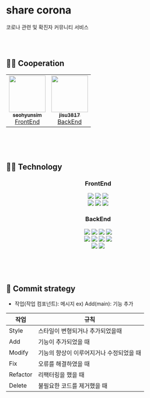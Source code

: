 # share corona

코로나 관련 및 확진자 커뮤니티 서비스

<br/><br/>

## 👯‍♀ ️Cooperation

<table>
  <tr>
     <td align="center"><a href="https://github.com/seohyunsim"><img src="https://avatars.githubusercontent.com/u/83394348?v=4" width="100px;" alt=""/><br /><sub><b>seohyunsim</b></sub></a><br /><a href="https://github.com/seohyunsim" title="Packaging/porting to new platform">FrontEnd</a></td>
        <td align="center"><a href="https://github.com/jisu3817"><img src="https://avatars.githubusercontent.com/u/79014269?v=4" width="100px;" alt=""/><br /><sub><b>jisu3817</b></sub></a><br /><a href="https://github.com/jisu3817" title="Packaging/porting to new platform">BackEnd</a></td>
</table>

<br/><br/><br/>

## 👨‍💻 Technology

<h3 align="center">
FrontEnd
</h3>

<p align="center">  
  <img src="https://img.shields.io/badge/HTML-white?logo=html5"/>
  <img src= "https://img.shields.io/badge/CSS-blue?logo=css3"/>
  <img src= "https://img.shields.io/badge/typescript-white?logo=typescript"/>
  <br/>
  <img src= "https://img.shields.io/badge/styled-components-white?logo=styled-components"/>
  <img src= "https://img.shields.io/badge/react-blue?logo=react"/>
  <img src= "https://img.shields.io/badge/vercel-black?logo=styled-vercel"/>
</p>

<h3 align="center">
BackEnd
</h3>

<p align="center">  
  <img src="https://img.shields.io/badge/Node.js-339933?style=flat&logo=Node.js&logoColor=white"/>
  <img src="https://img.shields.io/badge/Express-000000?style=flat&logo=Express&logoColor=white"/>
  <img src="https://img.shields.io/badge/TypeScript-3178C6?style=flat&logo=TypeScript&logoColor=white"/>
  <img src="https://img.shields.io/badge/RestFul-EF2D5E?style=flat&logoColor=white"/>

<br/>

  <img src="https://img.shields.io/badge/MariaDB-003545?style=flat&logo=MariaDB&logoColor=white"/>
  <img src="https://img.shields.io/badge/MySQL%20Workbench-4479A1?style=flat&logo=MySQL&logoColor=white"/>
  <img src="https://img.shields.io/badge/Redis-DC382D?style=flat&logo=Redis&logoColor=white"/>
  <img src="https://img.shields.io/badge/Jest-C21325?style=flat&logo=Jest&logoColor=white"/>
 
<br/>
  
  <img src="https://img.shields.io/badge/AWS-232F3E?style=flat&logo=Amazon%20AWS&logoColor=white"/>
  <img src="https://img.shields.io/badge/Linux(Ubuntu)-E95420?style=flat&logo=Ubuntu&logoColor=white"/>
</p>

<br/><br/><br/>

## 📝 Commit strategy

- 작업(작업 컴포넌트): 메시지
  ex) Add(main): 기능 추가

| 작업     | 규칙                                     |
| -------- | ---------------------------------------- |
| Style    | 스타일이 변형되거나 추가되었을때         |
| Add      | 기능이 추가되었을 때                     |
| Modify   | 기능의 향상이 이루어지거나 수정되었을 때 |
| Fix      | 오류를 해결하였을 때                     |
| Refactor | 리팩터링을 했을 때                       |
| Delete   | 불필요한 코드를 제거했을 때              |
